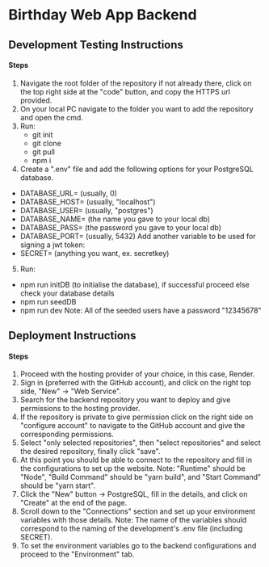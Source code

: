 # Birthday Web App Backend
## Development Testing Instructions
#### Steps
1. Navigate the root folder of the repository if not already there, click on the top right side at the "code" button, and copy the HTTPS url provided.
2. On your local PC navigate to the folder you want to add the repository and open the cmd.
3. Run:
    - git init
    - git clone <url>
    - git pull
    - npm i
4. Create a ".env" file and add the following options for your PostgreSQL database.
  - DATABASE_URL= (usually, 0)
  - DATABASE_HOST= (usually, "localhost")
  - DATABASE_USER= (usually, "postgres")
  - DATABASE_NAME= (the name you gave to your local db)
  - DATABASE_PASS= (the password you gave to your local db)
  - DATABASE_PORT= (usually, 5432)
Add another variable to be used for signing a jwt token:
  - SECRET= (anything you want, ex. secretkey)
5. Run:
  - npm run initDB (to initialise the database), if successful proceed else check your database details
  - npm run seedDB
  - npm run dev
Note: All of the seeded users have a password "12345678"

## Deployment Instructions 
#### Steps
1. Proceed with the hosting provider of your choice, in this case, Render.
2. Sign in (preferred with the GitHub account), and click on the right top side, "New" -> "Web Service".
3. Search for the backend repository you want to deploy and give permissions to the hosting provider.
4. If the repository is private to give permission click on the right side on "configure account" to navigate to the GitHub account and give the corresponding permissions.
5. Select "only selected repositories", then "select repositories" and select the desired repository, finally click "save".
6. At this point you should be able to connect to the repository and fill in the configurations to set up the website.
   Note: "Runtime" should be "Node", "Build Command" should be "yarn build", and "Start Command" should be "yarn start".
7. Click the "New" button -> PostgreSQL, fill in the details, and click on "Create" at the end of the page.
8. Scroll down to the "Connections" section and set up your environment variables with those details.
   Note: The name of the variables should correspond to the naming of the development's .env file (including SECRET).
9. To set the environment variables go to the backend configurations and proceed to the "Environment" tab.
